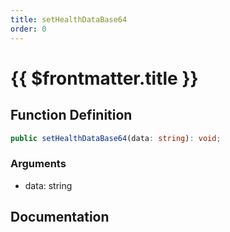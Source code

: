 ```yaml
---
title: setHealthDataBase64
order: 0
---
```


# {{ $frontmatter.title }}

## Function Definition

```ts
public setHealthDataBase64(data: string): void;
```

### Arguments

* data: string

## Documentation

<!--@include: ./parts/setHealthDataBase64.md-->
